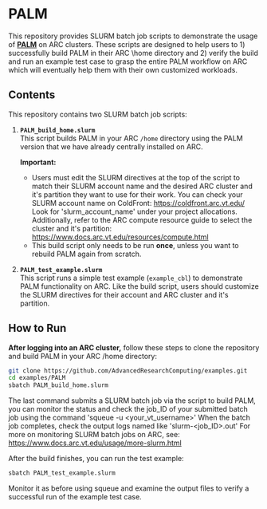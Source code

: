 # PALM

This repository provides SLURM batch job scripts to demonstrate the usage of **[PALM](https://palm.muk.uni-hannover.de/trac/wiki/palm)** on ARC clusters. These scripts are designed to help users to 1) successfully build PALM in their ARC \home directory and 2) verify the build and run an example test case to grasp the entire PALM workflow on ARC which will eventually help them with their own customized workloads.

## Contents

This repository contains two SLURM batch job scripts:

1. **`PALM_build_home.slurm`**  
   This script builds PALM in your ARC `/home` directory using the PALM version that we have already centrally installed on ARC.
   
   **Important:**  
   - Users must edit the SLURM directives at the top of the script to match their SLURM account name and the desired ARC cluster and it's partition they want to use for their work. You can check your SLURM account name on ColdFront: https://coldfront.arc.vt.edu/ Look for 'slurm_account_name' under your project allocations. Additionally, refer to the ARC compute resource guide to select the cluster and it's partition: https://www.docs.arc.vt.edu/resources/compute.html
   - This build script only needs to be run **once**, unless you want to rebuild PALM again from scratch.

3. **`PALM_test_example.slurm`**  
   This script runs a simple test example (`example_cbl`) to demonstrate PALM functionality on ARC. Like the build script, users should customize the SLURM directives for their account and ARC cluster and it's partition.
   
## How to Run

**After logging into an ARC cluster,** follow these steps to clone the repository and build PALM in your ARC /home directory:

```bash
git clone https://github.com/AdvancedResearchComputing/examples.git
cd examples/PALM
sbatch PALM_build_home.slurm
```
The last command submits a SLURM batch job via the script to build PALM, you can monitor the status and check the job_ID of your submitted batch job using the command 'squeue -u <your_vt_username>' When the batch job completes, check the output logs named like 'slurm-<job_ID>.out' For more on monitoring SLURM batch jobs on ARC, see: https://www.docs.arc.vt.edu/usage/more-slurm.html

After the build finishes, you can run the test example:

```bash
sbatch PALM_test_example.slurm
```

Monitor it as before using squeue and examine the output files to verify a successful run of the example test case.
